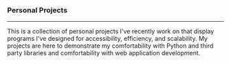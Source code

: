<h3>Personal Projects</h3>
<hr>
<p>This is a collection of personal projects I've recently work on that display programs I've designed for accessibility, efficiency, and scalability. My projects are here to demonstrate my comfortability with Python and third party libraries and comfortability with web application development.</p>
